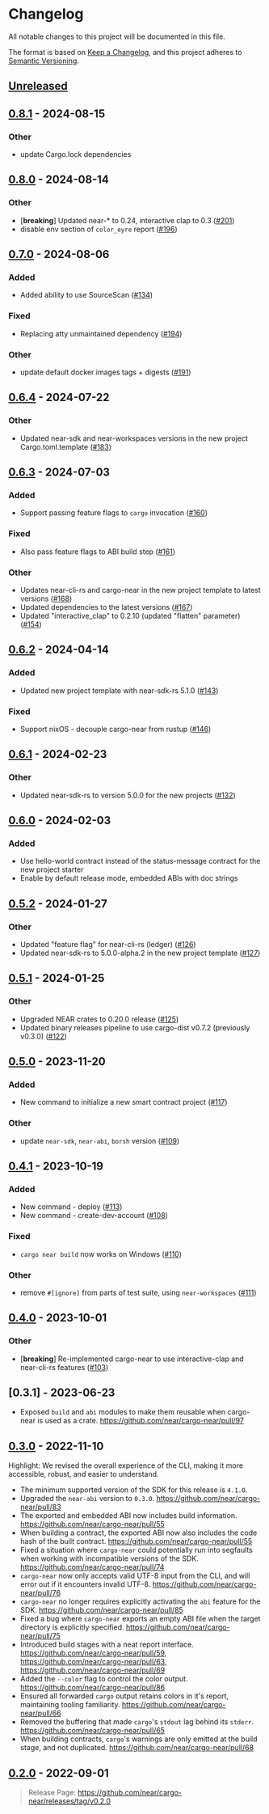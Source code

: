 # Changelog

All notable changes to this project will be documented in this file.

The format is based on [Keep a Changelog](https://keepachangelog.com/en/1.0.0/),
and this project adheres to [Semantic Versioning](https://semver.org/spec/v2.0.0.html).

## [Unreleased]

## [0.8.1](https://github.com/near/cargo-near/compare/cargo-near-v0.8.0...cargo-near-v0.8.1) - 2024-08-15

### Other
- update Cargo.lock dependencies

## [0.8.0](https://github.com/near/cargo-near/compare/cargo-near-v0.7.0...cargo-near-v0.8.0) - 2024-08-14

### Other
- [**breaking**] Updated near-* to 0.24, interactive clap to 0.3 ([#201](https://github.com/near/cargo-near/pull/201))
- disable env section of `color_eyre` report ([#196](https://github.com/near/cargo-near/pull/196))

## [0.7.0](https://github.com/near/cargo-near/compare/cargo-near-v0.6.4...cargo-near-v0.7.0) - 2024-08-06

### Added
- Added ability to use SourceScan ([#134](https://github.com/near/cargo-near/pull/134))

### Fixed
- Replacing atty unmaintained dependency ([#194](https://github.com/near/cargo-near/pull/194))

### Other
- update default docker images tags + digests ([#191](https://github.com/near/cargo-near/pull/191))

## [0.6.4](https://github.com/near/cargo-near/compare/cargo-near-v0.6.3...cargo-near-v0.6.4) - 2024-07-22

### Other
- Updated near-sdk and near-workspaces versions in the new project Cargo.toml.template ([#183](https://github.com/near/cargo-near/pull/183))

## [0.6.3](https://github.com/near/cargo-near/compare/cargo-near-v0.6.2...cargo-near-v0.6.3) - 2024-07-03

### Added
- Support passing feature flags to `cargo` invocation ([#160](https://github.com/near/cargo-near/pull/160))

### Fixed
- Also pass feature flags to ABI build step ([#161](https://github.com/near/cargo-near/pull/161))

### Other
- Updates near-cli-rs and cargo-near in the new project template to latest versions ([#168](https://github.com/near/cargo-near/pull/168))
- Updated dependencies to the latest versions ([#167](https://github.com/near/cargo-near/pull/167))
- Updated "interactive_clap" to 0.2.10 (updated "flatten" parameter) ([#154](https://github.com/near/cargo-near/pull/154))

## [0.6.2](https://github.com/near/cargo-near/compare/cargo-near-v0.6.1...cargo-near-v0.6.2) - 2024-04-14

### Added
- Updated new project template with near-sdk-rs 5.1.0 ([#143](https://github.com/near/cargo-near/pull/143))

### Fixed
- Support nixOS - decouple cargo-near from rustup ([#146](https://github.com/near/cargo-near/pull/146))

## [0.6.1](https://github.com/near/cargo-near/compare/cargo-near-v0.6.0...cargo-near-v0.6.1) - 2024-02-23

### Other
- Updated near-sdk-rs to version 5.0.0 for the new projects ([#132](https://github.com/near/cargo-near/pull/132))

## [0.6.0](https://github.com/near/cargo-near/compare/cargo-near-v0.5.2...cargo-near-v0.6.0) - 2024-02-03

### Added
- Use hello-world contract instead of the status-message contract for the new project starter
- Enable by default release mode, embedded ABIs with doc strings

## [0.5.2](https://github.com/near/cargo-near/compare/cargo-near-v0.5.1...cargo-near-v0.5.2) - 2024-01-27

### Other
- Updated "feature flag" for near-cli-rs (ledger) ([#126](https://github.com/near/cargo-near/pull/126))
- Updated near-sdk-rs to 5.0.0-alpha.2 in the new project template ([#127](https://github.com/near/cargo-near/pull/127))

## [0.5.1](https://github.com/near/cargo-near/compare/cargo-near-v0.5.0...cargo-near-v0.5.1) - 2024-01-25

### Other
- Upgraded NEAR crates to 0.20.0 release ([#125](https://github.com/near/cargo-near/pull/125))
- Updated binary releases pipeline to use cargo-dist v0.7.2 (previously v0.3.0)  ([#122](https://github.com/near/cargo-near/pull/122))

## [0.5.0](https://github.com/near/cargo-near/compare/cargo-near-v0.4.1...cargo-near-v0.5.0) - 2023-11-20

### Added
- New command to initialize a new smart contract project ([#117](https://github.com/near/cargo-near/pull/117))

### Other
- update `near-sdk`, `near-abi`, `borsh` version ([#109](https://github.com/near/cargo-near/pull/109))

## [0.4.1](https://github.com/near/cargo-near/compare/cargo-near-v0.4.0...cargo-near-v0.4.1) - 2023-10-19

### Added
- New command - deploy ([#113](https://github.com/near/cargo-near/pull/113))
- New command - create-dev-account ([#108](https://github.com/near/cargo-near/pull/108))

### Fixed
- `cargo near build` now works on Windows ([#110](https://github.com/near/cargo-near/pull/110))

### Other
- remove `#[ignore]` from parts of test suite, using `near-workspaces` ([#111](https://github.com/near/cargo-near/pull/111))

## [0.4.0](https://github.com/near/cargo-near/compare/cargo-near-v0.3.1...cargo-near-v0.4.0) - 2023-10-01

### Other
- [**breaking**] Re-implemented cargo-near to use interactive-clap and near-cli-rs features ([#103](https://github.com/near/cargo-near/pull/103))

## [0.3.1] - 2023-06-23

- Exposed `build` and `abi` modules to make them reusable when cargo-near is used as a crate. <https://github.com/near/cargo-near/pull/97>

## [0.3.0] - 2022-11-10

Highlight: We revised the overall experience of the CLI, making it more accessible, robust, and easier to understand.

- The minimum supported version of the SDK for this release is `4.1.0`.
- Upgraded the `near-abi` version to `0.3.0`. <https://github.com/near/cargo-near/pull/83>
- The exported and embedded ABI now includes build information. <https://github.com/near/cargo-near/pull/55>
- When building a contract, the exported ABI now also includes the code hash of the built contract. <https://github.com/near/cargo-near/pull/55>
- Fixed a situation where `cargo-near` could potentially run into segfaults when working with incompatible versions of the SDK. <https://github.com/near/cargo-near/pull/74>
- `cargo-near` now only accepts valid UTF-8 input from the CLI, and will error out if it encounters invalid UTF-8. <https://github.com/near/cargo-near/pull/76>
- `cargo-near` no longer requires explicitly activating the `abi` feature for the SDK. <https://github.com/near/cargo-near/pull/85>
- Fixed a bug where `cargo-near` exports an empty ABI file when the target directory is explicitly specified. <https://github.com/near/cargo-near/pull/75>
- Introduced build stages with a neat report interface. <https://github.com/near/cargo-near/pull/59>, <https://github.com/near/cargo-near/pull/63>, <https://github.com/near/cargo-near/pull/69>
- Added the `--color` flag to control the color output. <https://github.com/near/cargo-near/pull/86>
- Ensured all forwarded `cargo` output retains colors in it's report, maintaining tooling familiarity. <https://github.com/near/cargo-near/pull/66>
- Removed the buffering that made `cargo`'s `stdout` lag behind its `stderr`. <https://github.com/near/cargo-near/pull/65>
- When building contracts, `cargo`'s warnings are only emitted at the build stage, and not duplicated. <https://github.com/near/cargo-near/pull/68>

## [0.2.0] - 2022-09-01

> Release Page: <https://github.com/near/cargo-near/releases/tag/v0.2.0>

[unreleased]: https://github.com/near/cargo-near/compare/v0.3.0...HEAD
[0.3.0]: https://github.com/near/cargo-near/compare/v0.2.0...v0.3.0
[0.2.0]: https://github.com/near/cargo-near/releases/tag/v0.2.0
